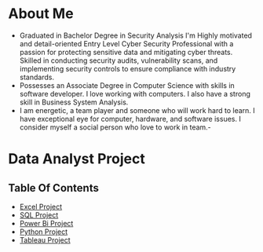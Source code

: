 # About Me
- Graduated in Bachelor Degree in Security Analysis I'm Highly motivated and detail-oriented Entry Level Cyber Security Professional with a passion for protecting sensitive data and mitigating cyber threats. Skilled in conducting security audits, vulnerability scans, and implementing security controls to ensure compliance with industry standards.
- Possesses an Associate Degree in Computer Science with skills in software developer. I love working with computers. I also have a strong skill in Business System Analysis.
- I am energetic, a team player and someone who will work hard to learn. I have exceptional eye for computer, hardware, and software issues. I consider myself a social person who love to work in team.-

# Data Analyst Project
## Table Of Contents
- [Excel Project](#Excel_Project)
- [SQL Project](#Sql_Project)
- [Power Bi Project](#PowerBi_Project)
- [Python Project](#Python_Project)
- [Tableau Project](#Tableau_Project)

